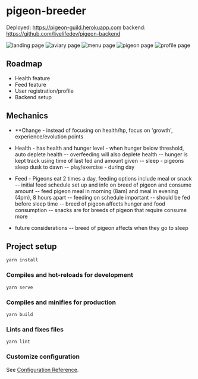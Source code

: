 # pigeon-breeder

Deployed: https://pigeon-guild.herokuapp.com
backend: https://github.com/livelifedev/pigeon-backend

![landing page](screens/1.png)
![aviary page](screens/2.png)
![menu page](screens/3.png)
![pigeon page](screens/4.png)
![profile page](screens/5.png)

## Roadmap

- Health feature
- Feed feature
- User registration/profile
- Backend setup

## Mechanics

- \*\*Change - instead of focusing on health/hp, focus on 'growth', experience/evolution points

- Health - has health and hunger level - when hunger below threshold, auto deplete health
  -- overfeeding will also deplete health
  -- hunger is kept track using time of last fed and amount given
  -- sleep - pigeons sleep dusk to dawn
  -- play/exercise - during day

- Feed - Pigeons eat 2 times a day, feeding options include meal or snack
  -- initial feed schedule set up and info on breed of pigeon and consume amount
  -- feed pigeon meal in morning (8am) and meal in evening (4pm), 8 hours apart
  -- feeding on schedule important
  -- should be fed before sleep time
  -- breed of pigeon affects hunger and food consumption
  -- snacks are for breeds of pigeon that require consume more

- future considerations
  -- breed of pigeon affects when they go to sleep

## Project setup

```
yarn install
```

### Compiles and hot-reloads for development

```
yarn serve
```

### Compiles and minifies for production

```
yarn build
```

### Lints and fixes files

```
yarn lint
```

### Customize configuration

See [Configuration Reference](https://cli.vuejs.org/config/).
